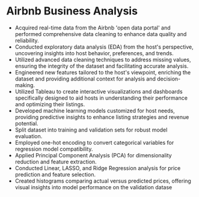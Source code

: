 # Airbnb Business Analysis
 
* Acquired real-time data from the Airbnb 'open data portal' and performed comprehensive data cleaning to enhance data quality and reliability.
* Conducted exploratory data analysis (EDA) from the host's perspective, uncovering insights into host behavior, preferences, and trends.
* Utilized advanced data cleaning techniques to address missing values, ensuring the integrity of the dataset and facilitating accurate analysis.
* Engineered new features tailored to the host's viewpoint, enriching the dataset and providing additional context for analysis and decision-making.
* Utilized Tableau to create interactive visualizations and dashboards specifically designed to aid hosts in understanding their performance and optimizing their listings.
* Developed machine learning models customized for host needs, providing predictive insights to enhance listing strategies and revenue potential.
* Split dataset into training and validation sets for robust model evaluation.
* Employed one-hot encoding to convert categorical variables for regression model compatibility.
* Applied Principal Component Analysis (PCA) for dimensionality reduction and feature extraction.
* Conducted Linear, LASSO, and Ridge Regression analysis for price prediction and feature selection.
* Created histograms comparing actual versus predicted prices, offering visual insights into model performance on the validation datase

